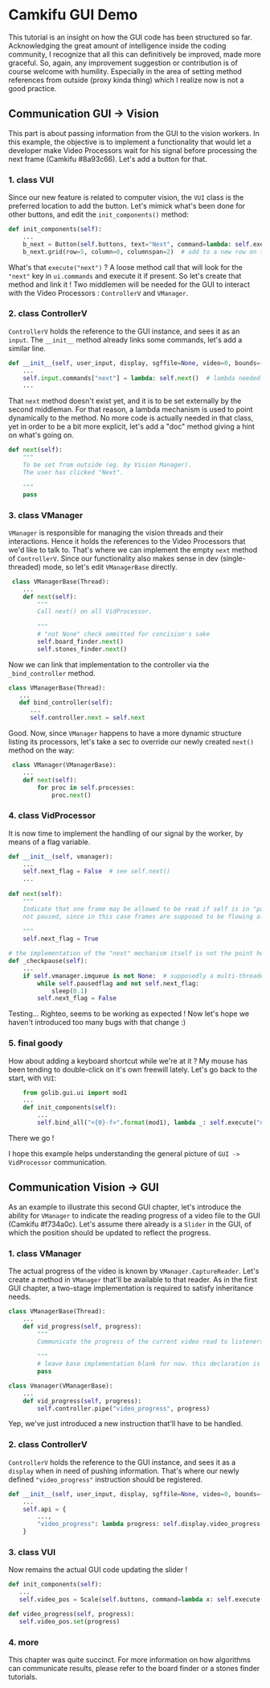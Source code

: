 # Camkifu GUI Demo

This tutorial is an insight on how the GUI code has been structured so far. Acknowledging the great amount of intelligence inside the coding community, I recognize that all this can definitively be improved, made more graceful. So, again, any improvement suggestion or contribution is of course welcome with humility. Especially in the area of setting method references from outside (proxy kinda thing) which I realize now is not a good practice.


## Communication GUI -> Vision

This part is about passing information from the GUI to the vision workers. In this example, the objective is to implement a functionality that would let a developer make Video Processors wait for his signal before processing the next frame (Camkifu #8a93c66). Let's add a button for that.


### 1. class VUI
Since our new feature is related to computer vision, the `VUI` class is the preferred location to add the button. Let's mimick what's been done for other buttons, and edit the `init_components()` method:

```python
def init_components(self):
    ...
    b_next = Button(self.buttons, text="Next", command=lambda: self.execute("next"))
    b_next.grid(row=5, column=0, columnspan=2)  # add to a new row on the screen
```

What's that `execute("next")` ? A loose method call that will look for the `"next"` key in `ui.commands` and execute it if present. So let's create that method and link it ! Two middlemen will be needed for the GUI to interact with the Video Processors : `ControllerV` and `VManager`.

### 2. class ControllerV
`ControllerV` holds the reference to the GUI instance, and sees it as an `input`. The `__init__` method already links some commands, let's add a similar line.

```python
def __init__(self, user_input, display, sgffile=None, video=0, bounds=(0, 1)):
    ...
    self.input.commands["next"] = lambda: self.next()  # lambda needed to bind method externally at runtime
    ...
```

That `next` method doesn't exist yet, and it is to be set externally by the second middleman. For that reason, a lambda mechanism is used to point dynamically to the method. No more code is actually needed in that class, yet in order to be a bit more explicit, let's add a "doc" method giving a hint on what's going on.

```python
def next(self):
    """
    To be set from outside (eg. by Vision Manager).
    The user has clicked "Next".

    """
    pass
```

### 3. class VManager
`VManager` is responsible for managing the vision threads and their interactions. Hence it holds the references to the Video Processors that we'd like to talk to. That's where we can implement the empty `next` method of `ControllerV`. 
Since our functionality also makes sense in dev (single-threaded) mode, so let's edit `VManagerBase` directly.
 
```python
 class VManagerBase(Thread):
    ...
    def next(self):
        """
        Call next() on all VidProcessor.
        
        """
        # "not None" check ommitted for concision's sake 
        self.board_finder.next()
        self.stones_finder.next()
```

Now we can link that implementation to the controller via the `_bind_controller` method. 
 ```python
 class VManagerBase(Thread):
    ...
    def bind_controller(self):
       ...
       self.controller.next = self.next
 ```

Good. Now, since `VManager` happens to have a more dynamic structure listing its processors, let's take a sec to override our newly created `next()` method on the way:

```python
 class VManager(VManagerBase):
    ...
    def next(self):
        for proc in self.processes:
            proc.next()
```

### 4. class VidProcessor
It is now time to implement the handling of our signal by the worker, by means of a flag variable.

```python
def __init__(self, vmanager):
    ...
    self.next_flag = False  # see self.next()
    ...
    
def next(self):
    """
    Indicate that one frame may be allowed to be read if self is in "paused" state. Has no effect if self is 
    not paused, since in this case frames are supposed to be flowing already. 
    
    """
    self.next_flag = True

# the implementation of the "next" mechanism itself is not the point here, but let's show it for completion's sake
def _checkpause(self):
    ...
    if self.vmanager.imqueue is not None:  # supposedly a multi-threaded env
        while self.pausedflag and not self.next_flag:
            sleep(0.1)
        self.next_flag = False
```

Testing... Righteo, seems to be working as expected ! Now let's hope we haven't introduced too many bugs with that 
change :)

### 5. final goody
How about adding a keyboard shortcut while we're at it ? My mouse has been tending to double-click on it's own 
freewill lately. Let's go back to the start, with `VUI`:

```python
    from golib.gui.ui import mod1
    ...
    def init_components(self):
        ...
        self.bind_all("<{0}-f>".format(mod1), lambda _: self.execute("next"))
```

There we go !

I hope this example helps understanding the general picture of `GUI -> VidProcessor` communication. 


## Communication Vision -> GUI
As an example to illustrate this second GUI chapter, let's introduce the ability for `VManager` to indicate the reading progress of a video file to the GUI (Camkifu #f734a0c). Let's assume there already is a `Slider` in the GUI, of which the position should be updated to reflect the progress.

### 1. class VManager
The actual progress of the video is known by `VManager.CaptureReader`. Let's create a method in `VManager` that'll be available to that reader. As in the first GUI chapter, a two-stage implementation is required to satisfy inheritance needs.

```python
class VManagerBase(Thread):
    ...
    def vid_progress(self, progress):
        """
        Communicate the progress of the current video read to listeners (GUI, ...).
        
        """
        # leave base implementation blank for now. this declaration is still needed to avoid AttributeError though
        pass

class Vmanager(VManagerBase):
    ...
    def vid_progress(self, progress):
        self.controller.pipe("video_progress", progress)
```

Yep, we've just introduced a new instruction that'll have to be handled.

### 2. class ControllerV
`ControllerV` holds the reference to the GUI instance, and sees it as a `display` when in need of pushing information. That's where our newly defined `"video_progress"` instruction should be registered.

```python
def __init__(self, user_input, display, sgffile=None, video=0, bounds=(0, 1)):
    ...
    self.api = {
        ...,
        "video_progress": lambda progress: self.display.video_progress(progress),
    }
```

### 3. class VUI
Now remains the actual GUI code updating the slider !

 ```python
def init_components(self):
    ...
    self.video_pos = Scale(self.buttons, command=lambda x: self.execute("vidpos", float(x)), orient=HORIZONTAL)
 
def video_progress(self, progress):
    self.video_pos.set(progress) 
 ```

### 4. more
This chapter was quite succinct. For more information on how algorithms can communicate results, please refer to the board finder or a stones finder tutorials.

